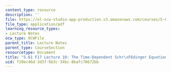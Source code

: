 ```yaml
---
content_type: resource
description: ''
file: https://ol-ocw-studio-app-production.s3.amazonaws.com/courses/5-61-physical-chemistry-fall-2017/f20ec46d3d376b3c34bc8bafc78672bb_MIT5_61F17_lec10.pdf
file_type: application/pdf
learning_resource_types:
- Lecture Notes
ocw_type: OCWFile
parent_title: Lecture Notes
parent_type: CourseSection
resourcetype: Document
title: "5.61 F17 Lecture 10: The Time-Dependent Schr\xF6dinger Equation"
uid: f20ec46d-3d37-6b3c-34bc-8bafc78672bb
---
```

